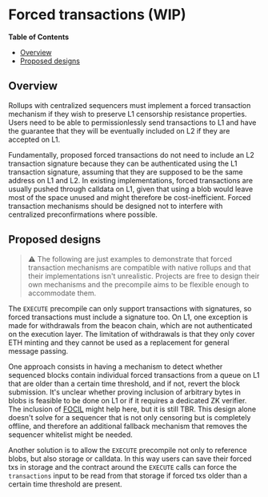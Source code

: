 # Forced transactions (WIP)

<!-- START doctoc generated TOC please keep comment here to allow auto update -->
<!-- DON'T EDIT THIS SECTION, INSTEAD RE-RUN doctoc TO UPDATE -->
**Table of Contents**

- [Overview](#overview)
- [Proposed designs](#proposed-designs)

<!-- END doctoc generated TOC please keep comment here to allow auto update -->
## Overview

Rollups with centralized sequencers must implement a forced transaction mechanism if they wish to preserve L1 censorship resistance properties. Users need to be able to permissionlessly send transactions to L1 and have the guarantee that they will be eventually included on L2 if they are accepted on L1.

Fundamentally, proposed forced transactions do not need to include an L2 transaction signature because they can be authenticated using the L1 transaction signature, assuming that they are supposed to be the same address on L1 and L2. In existing implementations, forced transactions are usually pushed through calldata on L1, given that using a blob would leave most of the space unused and might therefore be cost-inefficient. Forced transaction mechanisms should be designed not to interfere with centralized preconfirmations where possible.

## Proposed designs

> ⚠️
> The following are just examples to demonstrate that forced transaction mechanisms are compatible with native rollups and that their implementations isn't unrealistic. Projects are free to design their own mechanisms and the precompile aims to be flexible enough to accommodate them.

The `EXECUTE` precompile can only support transactions with signatures, so forced transactions must include a signature too. On L1, one exception is made for withdrawals from the beacon chain, which are not authenticated on the execution layer. The limitation of withdrawals is that they only cover ETH minting and they cannot be used as a replacement for general message passing.

One approach consists in having a mechanism to detect whether sequenced blocks contain individual forced transactions from a queue on L1 that are older than a certain time threshold, and if not, revert the block submission. It's unclear whether proving inclusion of arbitrary bytes in blobs is feasible to be done on L1 or if it requires a dedicated ZK verifier. The inclusion of [FOCIL](https://eips.ethereum.org/EIPS/eip-7805) might help here, but it is still TBR. This design alone doesn't solve for a sequencer that is not only censoring but is completely offline, and therefore an additional fallback mechanism that removes the sequencer whitelist might be needed.

Another solution is to allow the `EXECUTE` precompile not only to reference blobs, but also storage or calldata. In this way users can save their forced txs in storage and the contract around the `EXECUTE` calls can force the `transactions` input to be read from that storage if forced txs older than a certain time threshold are present.
